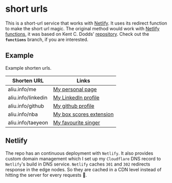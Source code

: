 # short urls

This is a short-url service that works with [Netlify](https://www.netlify.com/). It uses its redirect function to make the short url magic. The original method would work with [Netlify functions](https://www.netlify.com/docs/functions/), it was based on Kent C. Dodds' [repository](https://github.com/kentcdodds/airtable-netlify-short-urls). Check out the **`functions`** branch, if you are interested.

## Example

Example shorten urls.

| Shorten URL | Links |
|----------------------|-------------------------------------------------------------------------------------------------------|
| aliu.info/me | [My personal page](https://aliu.dev) |
| aliu.info/linkedin | [My LinkedIn profile](https://ca.linkedin.com/in/mingchia-andy-liu) |
| aliu.info/github | [My github profile](https://github.com/mingchia-andy-liu) |
| aliu.info/nba | [My box scores extension](https://boxscores.site) |
| aliu.info/taeyeon | [My favourite singer](https://open.spotify.com/artist/3qNVuliS40BLgXGxhdBdqu) |


## Netlify

The repo has an continuous deployment with `Netlify`. It also provides custom domain management which I set up my `Cloudflare` DNS record to `Netlify`'s build in DNS service. `Netlify` caches `301` and `302` redirects response in the edge nodes. So they are cached in a CDN level instead of hitting the server for every requests 🎉.
